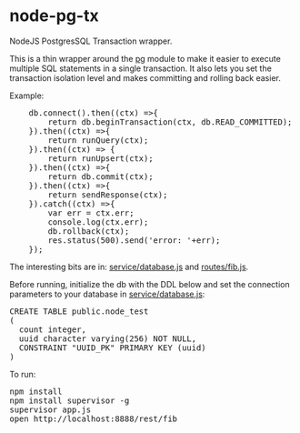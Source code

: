 # node-pg-tx
NodeJS PostgresSQL Transaction wrapper.

This is a thin wrapper around the [pg](https://github.com/brianc/node-postgres "pg")  module to make it easier to execute multiple SQL statements in a single transaction. It also lets you set the transaction isolation level and makes committing and rolling back easier.

Example:
<pre>
	db.connect().then((ctx) =>{
		return db.beginTransaction(ctx, db.READ_COMMITTED);
	}).then((ctx) =>{
		return runQuery(ctx);
	}).then((ctx) => {
		return runUpsert(ctx);
	}).then((ctx) =>{
		return db.commit(ctx);
	}).then((ctx) =>{
		return sendResponse(ctx);
	}).catch((ctx) =>{
		var err = ctx.err;
		console.log(ctx.err);
		db.rollback(ctx);
		res.status(500).send('error: '+err);
	});
</pre>

The interesting bits are in: [service/database.js](https://github.com/boxymoron/node-pg-tx/blob/master/service/database.js "database.js")   and [routes/fib.js](https://github.com/boxymoron/node-pg-tx/blob/master/routes/fib.js "fib.js").

Before running, initialize the db with the DDL below and set the connection parameters to your database in [service/database.js](https://github.com/boxymoron/node-pg-tx/blob/master/service/database.js "database.js"):
<pre>
CREATE TABLE public.node_test
(
  count integer,
  uuid character varying(256) NOT NULL,
  CONSTRAINT "UUID_PK" PRIMARY KEY (uuid)
)
</pre>

To run:
<pre>
npm install
npm install supervisor -g
supervisor app.js
open http://localhost:8888/rest/fib
</pre>